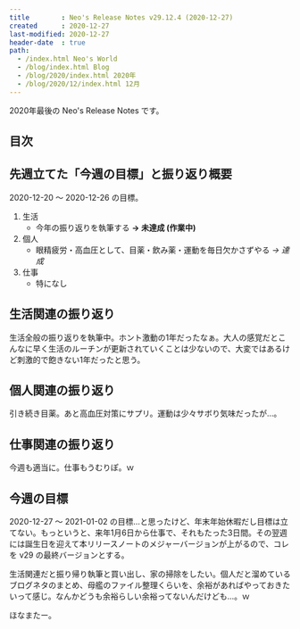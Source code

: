 ```yaml
---
title        : Neo's Release Notes v29.12.4 (2020-12-27)
created      : 2020-12-27
last-modified: 2020-12-27
header-date  : true
path:
  - /index.html Neo's World
  - /blog/index.html Blog
  - /blog/2020/index.html 2020年
  - /blog/2020/12/index.html 12月
---
```


2020年最後の Neo's Release Notes です。

## 目次

## 先週立てた「今週の目標」と振り返り概要

2020-12-20 〜 2020-12-26 の目標。

1. 生活
    - 今年の振り返りを執筆する **→ 未達成 (作業中)**
2. 個人
    - 眼精疲労・高血圧として、目薬・飲み薬・運動を毎日欠かさずやる *→ 達成*
3. 仕事
    - 特になし

## 生活関連の振り返り

生活全般の振り返りを執筆中。ホント激動の1年だったなぁ。大人の感覚だとこんなに早く生活のルーチンが更新されていくことは少ないので、大変ではあるけど刺激的で飽きない1年だったと思う。

## 個人関連の振り返り

引き続き目薬。あと高血圧対策にサプリ。運動は少々サボり気味だったが…。

## 仕事関連の振り返り

今週も適当に。仕事もうむりぽ。ｗ

## 今週の目標

2020-12-27 〜 2021-01-02 の目標…と思ったけど、年末年始休暇だし目標は立てない。もっというと、来年1月6日から仕事で、それもたった3日間。その翌週には誕生日を迎えて本リリースノートのメジャーバージョンが上がるので、コレを v29 の最終バージョンとする。

生活関連だと振り帰り執筆と買い出し、家の掃除をしたい。個人だと溜めているブログネタのまとめ、母艦のファイル整理くらいを、余裕があればやっておきたいって感じ。なんかどうも余裕らしい余裕ってないんだけども…。ｗ

ほなまたー。
